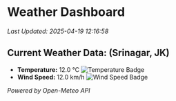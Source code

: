 
# Weather Dashboard

_Last Updated: 2025-04-19 12:16:58_

## Current Weather Data: (Srinagar, JK)
- **Temperature:** 12.0 °C ![Temperature Badge](https://img.shields.io/badge/Temperature-Low%20Temp-blue)
- **Wind Speed:** 12.0 km/h ![Wind Speed Badge](https://img.shields.io/badge/Wind%20Speed-Light%20Wind-blue)

*Powered by Open-Meteo API*
